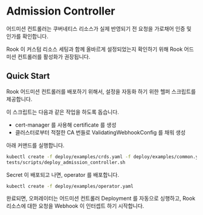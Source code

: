 # Admission Controller

어드미션 컨트롤러는 쿠버네티스 리소스가 실제 반영되기 전 요청을 가로채어 인증 및 인가를 확인합니다.

Rook 이 커스텀 리소스 세팅과 함께 올바르게 설정되었는지 확인하기 위해 Rook 어드미션 컨트롤러를 활성화가 권장됩니다.

## Quick Start

Rook 어드미션 컨트롤러를 배포하기 위해서, 설정을 자동화 하기 위한 헬퍼 스크립트를 제공합니다.

이 스크립트는 다음과 같은 작업을 하도록 돕습니다.
- cert-manager 를 사용해 certificate 를 생성
- 클러스터로부터 적절한 CA 번들로 ValidatingWebhookConfig 를 채워 생성

아래 커맨드를 실행합니다.
```sh
kubectl create -f deploy/examples/crds.yaml -f deploy/examples/common.yaml
tests/scripts/deploy_admission_controller.sh
```

Secret 이 배포되고 나면, operator 를 배포합니다.
```sh
kubectl create -f deploy/examples/operator.yaml
```

완료되면, 오퍼레이터는 어드미션 컨트롤러 Deployment 를 자동으로 싱행하고, Rook 리소스에 대한 요청을 Webhook 이 인터셉트 하기 시작합니다.